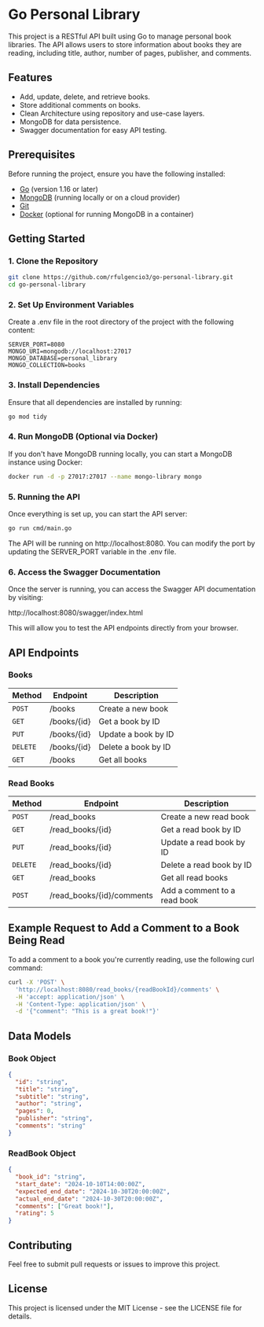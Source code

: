 # Go Personal Library

This project is a RESTful API built using Go to manage personal book libraries. The API allows users to store information about books they are reading, including title, author, number of pages, publisher, and comments.

## Features

- Add, update, delete, and retrieve books.
- Store additional comments on books.
- Clean Architecture using repository and use-case layers.
- MongoDB for data persistence.
- Swagger documentation for easy API testing.

## Prerequisites

Before running the project, ensure you have the following installed:

- [Go](https://golang.org/dl/) (version 1.16 or later)
- [MongoDB](https://www.mongodb.com/try/download/community) (running locally or on a cloud provider)
- [Git](https://git-scm.com/)
- [Docker](https://www.docker.com/) (optional for running MongoDB in a container)

## Getting Started

### 1. Clone the Repository

```bash
git clone https://github.com/rfulgencio3/go-personal-library.git
cd go-personal-library
```

### 2. Set Up Environment Variables

Create a .env file in the root directory of the project with the following content:
```
SERVER_PORT=8080
MONGO_URI=mongodb://localhost:27017
MONGO_DATABASE=personal_library
MONGO_COLLECTION=books
```

### 3. Install Dependencies

Ensure that all dependencies are installed by running:

```bash
go mod tidy
```

### 4. Run MongoDB (Optional via Docker)
If you don't have MongoDB running locally, you can start a MongoDB instance using Docker:

```bash
docker run -d -p 27017:27017 --name mongo-library mongo
```

### 5. Running the API
Once everything is set up, you can start the API server:

```bash
go run cmd/main.go
```
The API will be running on http://localhost:8080. You can modify the port by updating the SERVER_PORT variable in the .env file.

### 6. Access the Swagger Documentation
Once the server is running, you can access the Swagger API documentation by visiting:

http://localhost:8080/swagger/index.html

This will allow you to test the API endpoints directly from your browser.

## API Endpoints
### Books
| Method	| Endpoint |	Description |
| --- | --- | --- |
| `POST` |	/books |	Create a new book |
| `GET` |	/books/{id} |	Get a book by ID |
| `PUT` |	/books/{id} |	Update a book by ID |
| `DELETE` |	/books/{id} |	Delete a book by ID |
| `GET` |	/books |	Get all books |

### Read Books
| Method	| Endpoint |	Description |
| --- | --- | --- |
| `POST` |	/read_books |	Create a new read book
| `GET` |	/read_books/{id} |	Get a read book by ID
| `PUT` |	/read_books/{id} |	Update a read book by ID
| `DELETE` |	/read_books/{id} |	Delete a read book by ID
| `GET` |	/read_books |	Get all read books
| `POST` |	/read_books/{id}/comments |	Add a comment to a read book

## Example Request to Add a Comment to a Book Being Read
To add a comment to a book you're currently reading, use the following curl command:

```bash
curl -X 'POST' \
  'http://localhost:8080/read_books/{readBookId}/comments' \
  -H 'accept: application/json' \
  -H 'Content-Type: application/json' \
  -d '{"comment": "This is a great book!"}'
```

## Data Models
### Book Object

```json
{
  "id": "string",
  "title": "string",
  "subtitle": "string",
  "author": "string",
  "pages": 0,
  "publisher": "string",
  "comments": "string"
}
```

### ReadBook Object

```json
{
  "book_id": "string",
  "start_date": "2024-10-10T14:00:00Z",
  "expected_end_date": "2024-10-30T20:00:00Z",
  "actual_end_date": "2024-10-30T20:00:00Z",
  "comments": ["Great book!"],
  "rating": 5
}
```

## Contributing
Feel free to submit pull requests or issues to improve this project.

## License
This project is licensed under the MIT License - see the LICENSE file for details.
